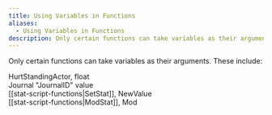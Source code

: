 ```yaml
---
title: Using Variables in Functions
aliases:
  - Using Variables in Functions
description: Only certain functions can take variables as their arguments.
---
```

Only certain functions can take variables as their arguments. These include:

HurtStandingActor, float  
Journal "JournalID" value  
[[stat-script-functions|SetStat]], NewValue  
[[stat-script-functions|ModStat]], Mod  
